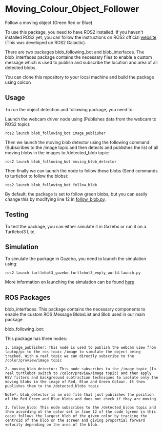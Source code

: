 # Moving_Colour_Object_Follower
Follow a moving object (Green Red or Blue)

To use this package, you need to have ROS2 installed. If you haven't installed ROS2 yet, you can follow the instructions on ROS2 official [website](https://docs.ros.org/en/galactic/Installation.html) (This was developed on ROS2 Galactic).

There are two packages blob_following_bot and blob_interfaces. The blob_interfaces package contains the necessary files to enable a custom message which is used to publish and subscribe the location and area of all detected blobs. 

You can clone this repository to your local machine and build the package using colcon

## Usage

To run the object detection and following package, you need to:

Launch the webcam driver node using (Publishes data from the webcam to ROS2 topic):

```
ros2 launch blob_following_bot image_publisher
```

Then we launch the moving blob detector using the following command (Subscribes to the /image topic and then detects and publishes the list of all moving blobs in the images to /detected_blob topic:
```
ros2 launch blob_following_bot moving_blob_detector
```

Then finally we can launch the node to follow these blobs (Send  commands to turtlebot to follow the blobs):
```
ros2 launch blob_following_bot follow_blob
```

By default, the package is set to follow green blobs, but you can easily change this by modifying line 12 in [follow_blob.py](https://github.com/AmzArch/Moving_Colour_Object_Follower/blob/main/src/blob_following_bot/blob_following_bot/follow_blob.py).


## Testing
To test the package, you can either simulate it in Gazebo or run it on a Turtlebot3 Lite.

## Simulation
To simulate the package in Gazebo, you need to launch the simulation using:
```
ros2 launch turtlebot3_gazebo turtlebot3_empty_world.launch.py
```

More information on launching the simulation can be found [here](https://ubuntu.com/blog/simulate-the-turtlebot3)


## ROS Packages

blob_interfaces: 
  This package contains the necessary components to enable the custom ROS Message BlobsList and Blob used in our main package

blob_following_bot:

  This package has three nodes:
  
    1. image_publisher: This node is used to publish the webcam view from laptop/pc to the ros topic /image to simulate the object being tracked. With a real topic we can directly subscribe to the /color/preview/image topic
    
    2. moving_blob_detector: This node subscribes to the /image topic (In real turtlebot switch to /color/preview/image topic) and then apply HSV filters and backgreound subtraction techniques to isolate only the moving blobs in the image of Red, Blue and Green Colour. It then publishes them to the /detected_blobs topic
    
    Note*: blob_detector is an old file that just publishes the position of the Red Green and Blue blobs and does not check if they are moving
    
    3. follow_blob: This node subscribes to the /detected_blobs topic and then according ot the color set in line 12 of the code (green in this case) follows the largest blob of the given color by tracking the centroid of the blob on the screen and giving proportial forward velocity depending on the area of the blob.
